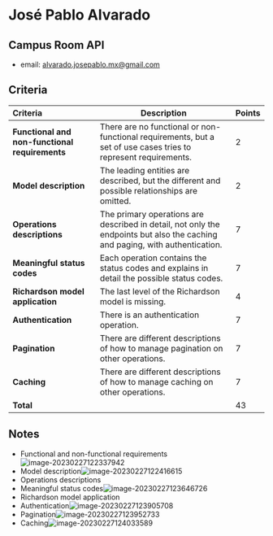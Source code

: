 # José Pablo Alvarado

## Campus Room API

* email: alvarado.josepablo.mx@gmail.com			

## Criteria
| Criteria                                       | Description                                                  | Points |
| :--------------------------------------------- | ------------------------------------------------------------ | ------ |
| **Functional and non-functional requirements** | There are no functional or non-functional requirements, but a set of use cases tries to represent requirements. | 2      |
| **Model description**                          | The leading entities are described, but the different and possible relationships are omitted. | 2      |
| **Operations descriptions**                    | The primary operations are described in detail, not only the endpoints but also the caching and paging, with authentication. | 7      |
| **Meaningful status codes**                    | Each operation contains the status codes and explains in detail the possible status codes. | 7      |
| **Richardson model application**               | The last level of the Richardson model is missing.           | 4      |
| **Authentication**                             | There is an authentication operation.                        | 7      |
| **Pagination**                                 | There are different descriptions of how to manage pagination on other operations. | 7      |
| **Caching**                                    | There are different descriptions of how to manage caching on other operations. | 7      |
| **Total**                                      |                                                              | 43     |

## Notes

* Functional and non-functional requirements![image-20230227122337942](/home/juancardona/Workbench/rdbs-sql-essential/images/image-20230227122337942.png)
* Model description![image-20230227122416615](/home/juancardona/Workbench/rdbs-sql-essential/images/image-20230227122416615.png)
* Operations descriptions
* Meaningful status codes![image-20230227123646726](/home/juancardona/Workbench/rdbs-sql-essential/images/image-20230227123646726.png)
* Richardson model application
* Authentication![image-20230227123905708](/home/juancardona/Workbench/rdbs-sql-essential/images/image-20230227123905708.png)
* Pagination![image-20230227123952733](/home/juancardona/Workbench/rdbs-sql-essential/images/image-20230227123952733.png)
* Caching![image-20230227124033589](/home/juancardona/Workbench/rdbs-sql-essential/images/image-20230227124033589.png)
